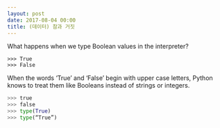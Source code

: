 ```yaml
---
layout: post
date: 2017-08-04 00:00
title: (데이터) 참과 거짓
---
```


<div id="ppt" markdown="1">
What happens when we type Boolean values in the interpreter?

```
>>> True
>>> False
```
When the words ‘True’ and ‘False’ begin with upper case letters, Python knows to treat them like Booleans instead of strings or integers.

```python
>>> true
>>> false
>>> type(True)
>>> type(“True”)
```
</div>

<div id="desc" markdown="1">

</div>